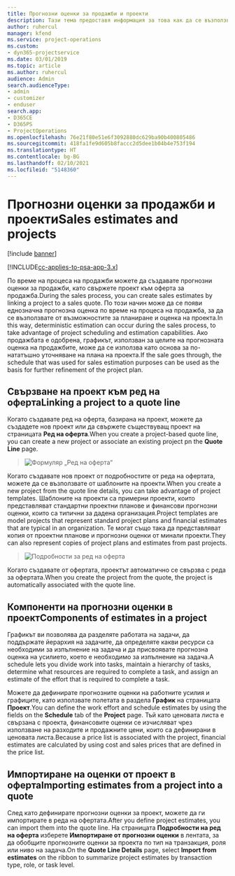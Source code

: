 ```yaml
---
title: Прогнозни оценки за продажби и проекти
description: Тази тема предоставя информация за това как да се възползвате от графика и прогнозите в процеса на продажби.
author: ruhercul
manager: kfend
ms.service: project-operations
ms.custom:
- dyn365-projectservice
ms.date: 03/01/2019
ms.topic: article
ms.author: ruhercul
audience: Admin
search.audienceType:
- admin
- customizer
- enduser
search.app:
- D365CE
- D365PS
- ProjectOperations
ms.openlocfilehash: 76e21f80e51e6f3092880dc629ba90b400805486
ms.sourcegitcommit: 418fa1fe9d605b8faccc2d5dee1b04b4e753f194
ms.translationtype: HT
ms.contentlocale: bg-BG
ms.lasthandoff: 02/10/2021
ms.locfileid: "5148360"
---
```

# <a name="sales-estimates-and-projects"></a><span data-ttu-id="a2942-103">Прогнозни оценки за продажби и проекти</span><span class="sxs-lookup"><span data-stu-id="a2942-103">Sales estimates and projects</span></span>

[!include [banner](../includes/psa-now-project-operations.md)]

[!INCLUDE[cc-applies-to-psa-app-3.x](../includes/cc-applies-to-psa-app-3x.md)]

<span data-ttu-id="a2942-104">По време на процеса на продажби можете да създавате прогнозни оценки за продажби, като свържете проект към оферта за продажба.</span><span class="sxs-lookup"><span data-stu-id="a2942-104">During the sales process, you can create sales estimates by linking a project to a sales quote.</span></span> <span data-ttu-id="a2942-105">По този начин може да се появи еднозначна прогнозна оценка по време на процеса на продажба, за да се възползвате от възможностите за планиране и оценка на проекта.</span><span class="sxs-lookup"><span data-stu-id="a2942-105">In this way, deterministic estimation can occur during the sales process, to take advantage of project scheduling and estimation capabilities.</span></span> <span data-ttu-id="a2942-106">Ако продажбата е одобрена, графикът, използван за целите на прогнозната оценка на продажбите, може да се използва като основа за по-нататъшно уточняване на плана на проекта.</span><span class="sxs-lookup"><span data-stu-id="a2942-106">If the sale goes through, the schedule that was used for sales estimation purposes can be used as the basis for further refinement of the project plan.</span></span>

## <a name="linking-a-project-to-a-quote-line"></a><span data-ttu-id="a2942-107">Свързване на проект към ред на оферта</span><span class="sxs-lookup"><span data-stu-id="a2942-107">Linking a project to a quote line</span></span>

<span data-ttu-id="a2942-108">Когато създавате ред на оферта, базирана на проект, можете да създадете нов проект или да свържете съществуващ проект на страницата **Ред на оферта**.</span><span class="sxs-lookup"><span data-stu-id="a2942-108">When you create a project-based quote line, you can create a new project or associate an existing project pn the **Quote Line** page.</span></span> 

> ![Формуляр „Ред на оферта“](media/project-8.png)
 
<span data-ttu-id="a2942-110">Когато създавате нов проект от подробностите от реда на офертата, можете да се възползвате от шаблоните на проекти.</span><span class="sxs-lookup"><span data-stu-id="a2942-110">When you create a new project from the quote line details, you can take advantage of project templates.</span></span> <span data-ttu-id="a2942-111">Шаблоните на проекти са примерни проекти, които представляват стандартни проектни планове и финансови прогнозни оценки, които са типични за дадена организация.</span><span class="sxs-lookup"><span data-stu-id="a2942-111">Project templates are model projects that represent standard project plans and financial estimates that are typical in an organization.</span></span> <span data-ttu-id="a2942-112">Те могат също така да представляват копия от проектни планове и прогнозни оценки от минали проекти.</span><span class="sxs-lookup"><span data-stu-id="a2942-112">They can also represent copies of project plans and estimates from past projects.</span></span>

> ![Подробности за ред на оферта](media/project-9.png)
  
<span data-ttu-id="a2942-114">Когато създавате от офертата, проектът автоматично се свързва с реда за офертата.</span><span class="sxs-lookup"><span data-stu-id="a2942-114">When you create the project from the quote, the project is automatically associated with the quote line.</span></span>

## <a name="components-of-estimates-in-a-project"></a><span data-ttu-id="a2942-115">Компоненти на прогнозни оценки в проект</span><span class="sxs-lookup"><span data-stu-id="a2942-115">Components of estimates in a project</span></span>

<span data-ttu-id="a2942-116">Графикът ви позволява да разделяте работата на задачи, да поддържате йерархия на задачите, да определяте какви ресурси са необходими за изпълнение на задача и да присвоявате прогнозна оценка на усилието, което е необходимо за изпълнение на задача.</span><span class="sxs-lookup"><span data-stu-id="a2942-116">A schedule lets you divide work into tasks, maintain a hierarchy of tasks, determine what resources are required to complete a task, and assign an estimate of the effort that is required to complete a task.</span></span>

<span data-ttu-id="a2942-117">Можете да дефинирате прогнозните оценки на работните усилия и графиците, като използвате полетата в раздела **График** на страницата **Проект**.</span><span class="sxs-lookup"><span data-stu-id="a2942-117">You can define the work effort and schedule estimates by using the fields on the **Schedule** tab of the **Project** page.</span></span> <span data-ttu-id="a2942-118">Тъй като ценовата листа е свързана с проекта, финансовите оценки се изчисляват чрез използване на разходите и продажните цени, които са дефинирани в ценовата листа.</span><span class="sxs-lookup"><span data-stu-id="a2942-118">Because a price list is associated with the project, financial estimates are calculated by using cost and sales prices that are defined in the price list.</span></span>

## <a name="importing-estimates-from-a-project-into-a-quote"></a><span data-ttu-id="a2942-119">Импортиране на оценки от проект в оферта</span><span class="sxs-lookup"><span data-stu-id="a2942-119">Importing estimates from a project into a quote</span></span>

<span data-ttu-id="a2942-120">След като дефинирате прогнозни оценки за проект, можете да ги импортирате в реда на офертата.</span><span class="sxs-lookup"><span data-stu-id="a2942-120">After you define project estimates, you can import them into the quote line.</span></span> <span data-ttu-id="a2942-121">На страницата **Подробности на ред на оферта** изберете **Импортиране от прогнозни оценки** в лентата, за да обобщите прогнозните оценки за проекта по тип на транзакция, роля или ниво на задача.</span><span class="sxs-lookup"><span data-stu-id="a2942-121">On the **Quote Line Details** page, select **Import from estimates** on the ribbon to summarize project estimates by transaction type, role, or task level.</span></span>

